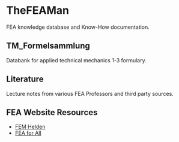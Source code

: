# TheFEAMan

FEA knowledge database and Know-How documentation.

## TM_Formelsammlung

Databank for applied technical mechanics 1-3 formulary.

## Literature

Lecture notes from various FEA Professors and third party sources.

## FEA Website Resources

- [FEM Helden](https://fem-helden.de/)
- [FEA for All](http://feaforall.com/)


